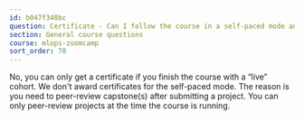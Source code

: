 ```yaml
---
id: b047f348bc
question: Certificate - Can I follow the course in a self-paced mode and get a certificate?
section: General course questions
course: mlops-zoomcamp
sort_order: 70
---
```


No, you can only get a certificate if you finish the course with a “live” cohort. We don't award certificates for the self-paced mode. The reason is you need to peer-review capstone(s) after submitting a project. You can only peer-review projects at the time the course is running.

